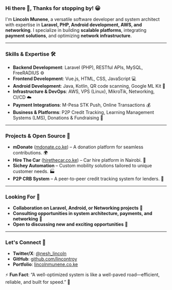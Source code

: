 ### Hi there 👋, Thanks for stopping by! 😀

I'm **Lincoln Munene**, a versatile software developer and system architect with expertise in **Laravel, PHP, Android development, AWS, and networking**. I specialize in building **scalable platforms**, integrating **payment solutions**, and optimizing **network infrastructure**.  

---

### **Skills & Expertise 🛠️**  

- **Backend Development**: Laravel (PHP), RESTful APIs, MySQL, FreeRADIUS ⚙️  
- **Frontend Development**: Vue.js, HTML, CSS, JavaScript 💻  
- **Android Development**: Java, Kotlin, QR code scanning, Google ML Kit 📱  
- **Infrastructure & DevOps**: AWS, VPS (Linux), MikroTik, Networking, CI/CD ☁️  
- **Payment Integrations**: M-Pesa STK Push, Online Transactions 💰  
- **Business & Platforms**: P2P Credit Tracking, Learning Management Systems (LMS), Donations & Fundraising 🏦  

---

### **Projects & Open Source 📂**  

- **mDonate** ([mdonate.co.ke](https://mdonate.co.ke)) – A donation platform for seamless contributions. 🌍  
- **Hire The Car** ([hirethecar.co.ke](https://hirethecar.co.ke)) – Car hire platform in Nairobi. 🚗  
- **Sichey Automation** – Custom mobility solutions tailored to unique customer needs. 🏭  
- **P2P CRB System** – A peer-to-peer credit tracking system for lenders. 🏦  

---

### **Looking For 👀**  

- **Collaboration on Laravel, Android, or Networking projects** 🤝  
- **Consulting opportunities in system architecture, payments, and networking** 💼  
- **Open to discussing new and exciting opportunities** 🚀  

---

### **Let's Connect 🔗**  

- **Twitter/X**: [@nesh_lincoln](#)  
- **GitHub**: [github.com/lincontroy](#)  
- **Portfolio**: [lincolnmunene.co.ke](#)  

⚡ **Fun Fact**: “A well-optimized system is like a well-paved road—efficient, reliable, and built for speed.” 🚀

